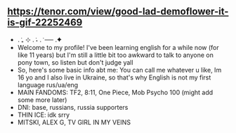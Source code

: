 ## https://tenor.com/view/good-lad-demoflower-it-is-gif-22252469

- . ݁₊ ⊹ . ݁˖ . ݁ ── .✦
- Welcome to my profile! I've been learning english for a while now (for like 11 years) but I'm still a little bit too awkward to talk to anyone on pony town, so listen but don't judge yall
- So, here's some basic info abt me: You can call me whatever u like, Im 16 yo and I also live in Ukraine, so that's why English is not my first language
rus/ua/eng
- MAIN FANDOMS: TF2, 8:11, One Piece, Mob Psycho 100 (might add some more later)
- DNI: base, russians, russia supporters
- THIN ICE: idk srry
- MITSKI, ALEX G, TV GIRL IN MY VEINS
<!--
**na0han/na0han** is a ✨ _special_ ✨ repository because its `README.md` (this file) appears on your GitHub profile.

Here are some ideas to get you started:

- 🔭 I’m currently working on ...
- 🌱 I’m currently learning ...
- 👯 I’m looking to collaborate on ...
- 🤔 I’m looking for help with ...
- 💬 Ask me about ...
- 📫 How to reach me: ...
- 😄 Pronouns: ...
- ⚡ Fun fact: ...
-->
